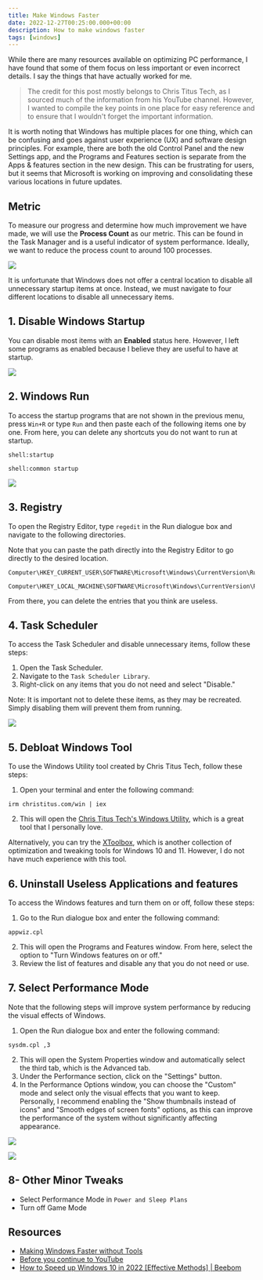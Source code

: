 ```yaml
---
title: Make Windows Faster
date: 2022-12-27T00:25:00.000+00:00
description: How to make windows faster
tags: [windows]
---
```


While there are many resources available on optimizing PC performance, I have found that some of them focus on less important or even incorrect details. I say the things that have actually worked for me.

> The credit for this post mostly belongs to Chris Titus Tech, as I sourced much of the information from his YouTube channel. However, I wanted to compile the key points in one place for easy reference and to ensure that I wouldn't forget the important information.

It is worth noting that Windows has multiple places for one thing, which can be confusing and goes against user experience (UX) and software design principles. For example, there are both the old Control Panel and the new Settings app, and the Programs and Features section is separate from the Apps & features section in the new design. This can be frustrating for users, but it seems that Microsoft is working on improving and consolidating these various locations in future updates.

## Metric
To measure our progress and determine how much improvement we have made, we will use the **Process Count** as our metric. This can be found in the Task Manager and is a useful indicator of system performance. Ideally, we want to reduce the process count to around 100 processes.

![](process-count.png#center)

It is unfortunate that Windows does not offer a central location to disable all unnecessary startup items at once. Instead, we must navigate to four different locations to disable all unnecessary items.

## 1. Disable Windows Startup 
You can disable most items with an **Enabled** status here. However, I left some programs as enabled because I believe they are useful to have at startup.

![](startup-apps.png#center)

## 2. Windows Run
To access the startup programs that are not shown in the previous menu, press `Win+R` or type `Run` and then paste each of the following items one by one. From here, you can delete any shortcuts you do not want to run at startup.
```
shell:startup
```

```
shell:common startup
```

![](run-startup.png#center)

## 3. Registry
To open the Registry Editor, type `regedit` in the Run dialogue box and navigate to the following directories. 

Note that you can paste the path directly into the Registry Editor to go directly to the desired location.
```
Computer\HKEY_CURRENT_USER\SOFTWARE\Microsoft\Windows\CurrentVersion\Run
```

```
Computer\HKEY_LOCAL_MACHINE\SOFTWARE\Microsoft\Windows\CurrentVersion\Run
```

From there, you can delete the entries that you think are useless. 

## 4. Task Scheduler
To access the Task Scheduler and disable unnecessary items, follow these steps:

1.  Open the Task Scheduler.
2.  Navigate to the `Task Scheduler Library`.
3.  Right-click on any items that you do not need and select "Disable."

Note: It is important not to delete these items, as they may be recreated. Simply disabling them will prevent them from running.

![](task-scheduler.png#center)

## 5. Debloat Windows Tool
To use the Windows Utility tool created by Chris Titus Tech, follow these steps:

1.  Open your terminal and enter the following command:

```
irm christitus.com/win | iex
```

2.  This will open the [Chris Titus Tech's Windows Utility](https://github.com/ChrisTitusTech/winutil), which is a great tool that I personally love.

Alternatively, you can try the [XToolbox](https://github.com/xemulat/XToolbox), which is another collection of optimization and tweaking tools for Windows 10 and 11. However, I do not have much experience with this tool.

## 6. Uninstall Useless Applications and features
To access the Windows features and turn them on or off, follow these steps:

1.  Go to the Run dialogue box and enter the following command:

```
appwiz.cpl
```

2.  This will open the Programs and Features window. From here, select the option to "Turn Windows features on or off."
3.  Review the list of features and disable any that you do not need or use.

## 7. Select Performance Mode
Note that the following steps will improve system performance by reducing the visual effects of Windows.

1.  Open the Run dialogue box and enter the following command:

```
sysdm.cpl ,3
```

2.  This will open the System Properties window and automatically select the third tab, which is the Advanced tab.
3.  Under the Performance section, click on the "Settings" button.
4.  In the Performance Options window, you can choose the "Custom" mode and select only the visual effects that you want to keep. Personally, I recommend enabling the "Show thumbnails instead of icons" and "Smooth edges of screen fonts" options, as this can improve the performance of the system without significantly affecting appearance.


![](system-properties.png#center)

![](performance-option.png#center)

## 8- Other Minor Tweaks
- Select Performance Mode in `Power and Sleep Plans`
- Turn off Game Mode

## Resources 
- [Making Windows Faster without Tools](https://www.youtube.com/watch?v=GOz_foQcPcY)
- [Before you continue to YouTube](https://www.youtube.com/channel/UCg6gPGh8HU2U01vaFCAsvmQ)
- [How to Speed up Windows 10 in 2022 [Effective Methods] | Beebom](https://beebom.com/speed-up-windows-10-2/)